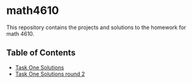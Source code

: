 # math4610
This repository contains the projects and solutions to the homework for math 4610.

## Table of Contents
* [Task One Solutions](https://github.com/gebisthefallenhero/math4610/tree/master/task_sheets/task_sheet_1)
* [Task One Solutions round 2](task_sheets/task_sheet_1)
